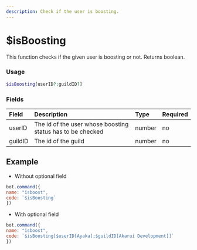 ```yaml
---
description: Check if the user is boosting.
---
```


# $isBoosting

This function checks if the given user is boosting or not. Returns boolean.

### Usage

```php
$isBoosting[userID?;guildID?]
```

### Fields

| Field | Description | Type | Required |
| :--- | :--- | :--- | :--- |
| userID | The id of the user whose boosting status has to be checked | number | no |
| guildID | The id of the guild | number | no |

## Example
- Without optional field

```javascript
bot.command({
name: "isboost", 
code: `$isBoosting`
})
```

- With optional field

```javascript
bot.command({
name: "isboost", 
code: `$isBoosting[$userID[Ayaka];$guildID[Akarui Development]]`
})
```

